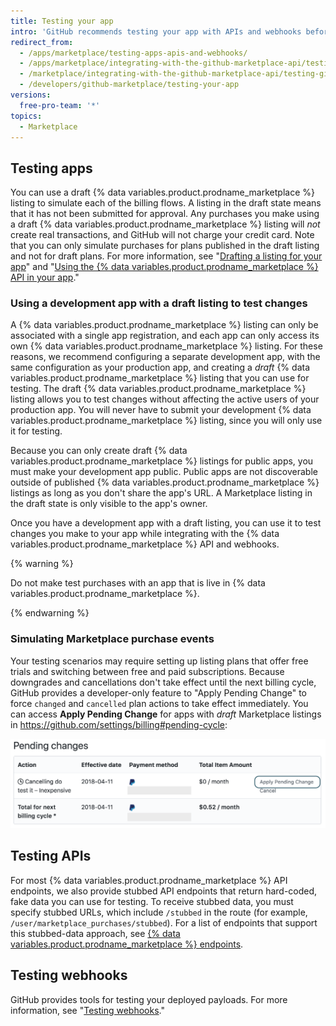 ```yaml
---
title: Testing your app
intro: 'GitHub recommends testing your app with APIs and webhooks before submitting your listing to {% data variables.product.prodname_marketplace %} so you can provide an ideal experience for customers. Before an onboarding expert approves your app, it must adequately handle the billing flows.'
redirect_from:
  - /apps/marketplace/testing-apps-apis-and-webhooks/
  - /apps/marketplace/integrating-with-the-github-marketplace-api/testing-github-marketplace-apps/
  - /marketplace/integrating-with-the-github-marketplace-api/testing-github-marketplace-apps
  - /developers/github-marketplace/testing-your-app
versions:
  free-pro-team: '*'
topics:
  - Marketplace
---
```

## Testing apps

You can use a draft {% data variables.product.prodname_marketplace %} listing to simulate each of the billing flows. A listing in the draft state means that it has not been submitted for approval. Any purchases you make using a draft {% data variables.product.prodname_marketplace %} listing will _not_ create real transactions, and GitHub will not charge your credit card. Note that you can only simulate purchases for plans published in the draft listing and not for draft plans. For more information, see "[Drafting a listing for your app](/developers/github-marketplace/drafting-a-listing-for-your-app)" and "[Using the {% data variables.product.prodname_marketplace %} API in your app](/developers/github-marketplace/using-the-github-marketplace-api-in-your-app)."

### Using a development app with a draft listing to test changes

A {% data variables.product.prodname_marketplace %} listing can only be associated with a single app registration, and each app can only access its own {% data variables.product.prodname_marketplace %} listing. For these reasons, we recommend configuring a separate development app, with the same configuration as your production app, and creating a _draft_ {% data variables.product.prodname_marketplace %} listing that you can use for testing. The draft {% data variables.product.prodname_marketplace %} listing allows you to test changes without affecting the active users of your production app. You will never have to submit your development {% data variables.product.prodname_marketplace %} listing, since you will only use it for testing.

Because you can only create draft {% data variables.product.prodname_marketplace %} listings for public apps, you must make your development app public. Public apps are not discoverable outside of published {% data variables.product.prodname_marketplace %} listings as long as you don't share the app's URL. A Marketplace listing in the draft state is only visible to the app's owner.

Once you have a development app with a draft listing, you can use it to test changes you make to your app while integrating with the {% data variables.product.prodname_marketplace %} API and webhooks.

{% warning %}

Do not make test purchases with an app that is live in {% data variables.product.prodname_marketplace %}.

{% endwarning %}

### Simulating Marketplace purchase events

Your testing scenarios may require setting up listing plans that offer free trials and switching between free and paid subscriptions. Because downgrades and cancellations don't take effect until the next billing cycle, GitHub provides a developer-only feature to "Apply Pending Change" to force `changed` and `cancelled` plan actions to take effect immediately. You can access **Apply Pending Change** for apps with _draft_ Marketplace listings in https://github.com/settings/billing#pending-cycle:

![Apply pending change](/assets/images/github-apps/github-apps-apply-pending-changes.png)

## Testing APIs

For most {% data variables.product.prodname_marketplace %} API endpoints, we also provide stubbed API endpoints that return hard-coded, fake data you can use for testing. To receive stubbed data, you must specify stubbed URLs, which include `/stubbed` in the route (for example, `/user/marketplace_purchases/stubbed`). For a list of endpoints that support this stubbed-data approach, see [{% data variables.product.prodname_marketplace %} endpoints](/rest/reference/apps#github-marketplace).

## Testing webhooks

GitHub provides tools for testing your deployed payloads. For more information, see "[Testing webhooks](/webhooks/testing/)."
